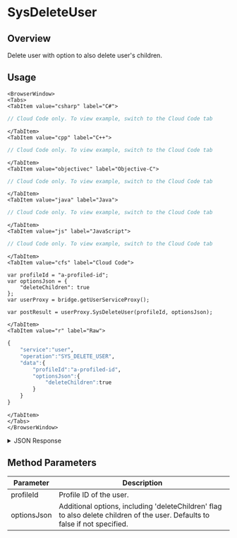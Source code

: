 # SysDeleteUser
## Overview
Delete user with option to also delete user's children.

<PartialServop service_name="user" operation_name="SYS_DELETE_USER" />

## Usage

```mdx-code-block
<BrowserWindow>
<Tabs>
<TabItem value="csharp" label="C#">
```

```csharp
// Cloud Code only. To view example, switch to the Cloud Code tab
```

```mdx-code-block
</TabItem>
<TabItem value="cpp" label="C++">
```

```cpp
// Cloud Code only. To view example, switch to the Cloud Code tab
```

```mdx-code-block
</TabItem>
<TabItem value="objectivec" label="Objective-C">
```

```objectivec
// Cloud Code only. To view example, switch to the Cloud Code tab
```

```mdx-code-block
</TabItem>
<TabItem value="java" label="Java">
```

```java
// Cloud Code only. To view example, switch to the Cloud Code tab
```

```mdx-code-block
</TabItem>
<TabItem value="js" label="JavaScript">
```

```javascript
// Cloud Code only. To view example, switch to the Cloud Code tab
```

```mdx-code-block
</TabItem>
<TabItem value="cfs" label="Cloud Code">
```

```cfscript
var profileId = "a-profiled-id";
var optionsJson = {
    "deleteChildren": true
};
var userProxy = bridge.getUserServiceProxy();

var postResult = userProxy.SysDeleteUser(profileId, optionsJson);
```

```mdx-code-block
</TabItem>
<TabItem value="r" label="Raw">
```

```r
{
    "service":"user",
    "operation":"SYS_DELETE_USER",
    "data":{
        "profileId":"a-profiled-id",
        "optionsJson":{
            "deleteChildren":true
        }
    }
}
```

```mdx-code-block
</TabItem>
</Tabs>
</BrowserWindow>
```
<details>
<summary>JSON Response</summary>

```json
{
  "status" : 200,
  "data" : {}
}
```

</details>

## Method Parameters
Parameter | Description
--------- | -----------
profileId | Profile ID of the user.
optionsJson | Additional options, including 'deleteChildren' flag to also delete children of the user. Defaults to false if not specified.

